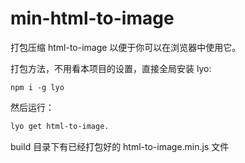 ﻿# min-html-to-image

打包压缩 html-to-image 以便于你可以在浏览器中使用它。

打包方法，不用看本项目的设置，直接全局安装 lyo:

```
npm i -g lyo
```

然后运行：


```bash
lyo get html-to-image.
```

build 目录下有已经打包好的 html-to-image.min.js 文件

